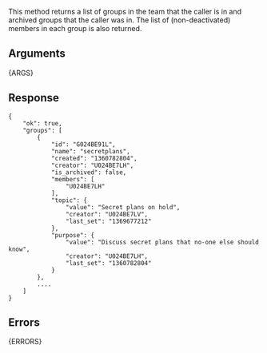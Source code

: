 
This method returns a list of groups in the team that the caller is in and archived groups that the caller was in.
The list of (non-deactivated) members in each group is also returned.


## Arguments

{ARGS}


## Response

	{
	    "ok": true,
	    "groups": [
	        {
	            "id": "G024BE91L",
	            "name": "secretplans",
	            "created": "1360782804",
	            "creator": "U024BE7LH",
	            "is_archived": false,
	            "members": [
	                "U024BE7LH"
	            ],
	            "topic": {
	                "value": "Secret plans on hold",
	                "creator": "U024BE7LV",
	                "last_set": "1369677212"
	            },
	            "purpose": {
	                "value": "Discuss secret plans that no-one else should know",
	                "creator": "U024BE7LH",
	                "last_set": "1360782804"
	            }
	        },
	        ....
	    ]
	}


## Errors

{ERRORS}
